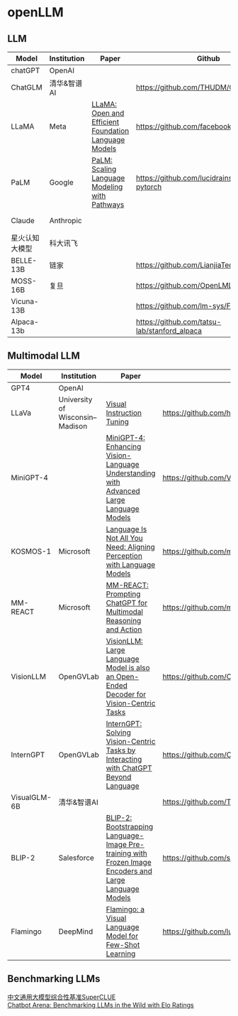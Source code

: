 # openLLM

## LLM
| Model | Institution | Paper | Github | Demo | 
| --- | --- | --- | --- |  --- |
| chatGPT | OpenAI |  |  |  |
| ChatGLM | 清华&智谱AI |  | https://github.com/THUDM/ChatGLM-6B | https://chatglm.cn/ |
| LLaMA | Meta | [LLaMA: Open and Efficient Foundation Language Models](https://arxiv.org/abs/2302.13971v1) | https://github.com/facebookresearch/llama |  |
| PaLM | Google | [PaLM: Scaling Language Modeling with Pathways](https://arxiv.org/abs/2204.02311) | https://github.com/lucidrains/PaLM-pytorch |  |  
| Claude | Anthropic |  |  | https://www.anthropic.com/index/introducing-claude |
| 星火认知大模型 | 科大讯飞 |  |  | https://xinghuo.xfyun.cn/ |
| BELLE-13B | 链家 |  | https://github.com/LianjiaTech/BELLE |  |
| MOSS-16B | 复旦 |  | https://github.com/OpenLMLab/MOSS |  |
| Vicuna-13B |  |  | https://github.com/lm-sys/FastChat | https://chat.lmsys.org/ |
| Alpaca-13b |  |  | https://github.com/tatsu-lab/stanford_alpaca | https://alpaca-ai.ngrok.io/ |


## Multimodal LLM
| Model | Institution | Paper | Github | Demo | 
| --- | --- | --- | --- |  --- |
| GPT4 | OpenAI |  |  |  |
| LLaVa | University of Wisconsin–Madison | [Visual Instruction Tuning](https://arxiv.org/abs/2304.08485) | https://github.com/haotian-liu/LLaVA | https://llava.hliu.cc/ |
| MiniGPT-4 |  | [MiniGPT-4: Enhancing Vision-Language Understanding with Advanced Large Language Models](https://arxiv.org/abs/2304.10592) | https://github.com/Vision-CAIR/MiniGPT-4 | https://huggingface.co/spaces/Vision-CAIR/minigpt4 |
| KOSMOS-1 | Microsoft | [Language Is Not All You Need: Aligning Perception with Language Models](https://arxiv.org/abs/2302.14045) | https://github.com/microsoft/unilm |  |
| MM-REACT | Microsoft | [MM-REACT: Prompting ChatGPT for Multimodal Reasoning and Action](https://arxiv.org/abs/2303.11381) | https://github.com/microsoft/MM-REACT | https://huggingface.co/spaces/microsoft-cognitive-service/mm-react |
| VisionLLM | OpenGVLab | [VisionLLM: Large Language Model is also an Open-Ended Decoder for Vision-Centric Tasks](https://arxiv.org/abs/2305.11175) | https://github.com/OpenGVLab/VisionLLM |  |
| InternGPT  | OpenGVLab | [InternGPT: Solving Vision-Centric Tasks by Interacting with ChatGPT Beyond Language](https://arxiv.org/abs/2305.05662) | https://github.com/OpenGVLab/InternGPT | https://igpt.opengvlab.com/ |
| VisualGLM-6B | 清华&智谱AI |  | https://github.com/THUDM/VisualGLM-6B | https://huggingface.co/spaces/lykeven/visualglm-6b |
| BLIP-2 | Salesforce | [BLIP-2: Bootstrapping Language-Image Pre-training with Frozen Image Encoders and Large Language Models](https://arxiv.org/abs/2301.12597) | https://github.com/salesforce/LAVIS/tree/main/projects/blip2 |  |
| Flamingo | DeepMind | [Flamingo: a Visual Language Model for Few-Shot Learning](https://arxiv.org/abs/2204.14198) | https://github.com/lucidrains/flamingo-pytorch |  |

## Benchmarking LLMs
[中文通用大模型综合性基准SuperCLUE](https://github.com/CLUEbenchmark/SuperCLUE) \
[Chatbot Arena: Benchmarking LLMs in the Wild with Elo Ratings](https://lmsys.org/blog/2023-05-03-arena/)

